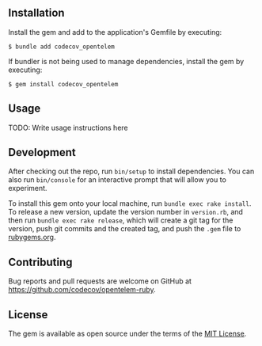 ## Installation

Install the gem and add to the application's Gemfile by executing:

    $ bundle add codecov_opentelem

If bundler is not being used to manage dependencies, install the gem by executing:

    $ gem install codecov_opentelem

## Usage

TODO: Write usage instructions here

## Development

After checking out the repo, run `bin/setup` to install dependencies. You can also run `bin/console` for an interactive prompt that will allow you to experiment.

To install this gem onto your local machine, run `bundle exec rake install`. To release a new version, update the version number in `version.rb`, and then run `bundle exec rake release`, which will create a git tag for the version, push git commits and the created tag, and push the `.gem` file to [rubygems.org](https://rubygems.org).

## Contributing

Bug reports and pull requests are welcome on GitHub at https://github.com/codecov/opentelem-ruby.

## License

The gem is available as open source under the terms of the [MIT License](https://opensource.org/licenses/MIT).
